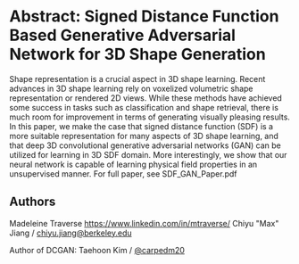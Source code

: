 # Abstract: Signed Distance Function Based Generative Adversarial Network for 3D Shape Generation

 Shape representation is a crucial aspect in 3D shape learning. Recent advances in 3D shape learning rely on voxelized volumetric shape representation or rendered 2D views. While these methods have achieved some success in tasks such as classification and shape retrieval, there is much room for improvement in terms of generating visually pleasing results. In this paper, we make the case that signed distance function (SDF) is a more suitable representation for many aspects of 3D shape learning, and that deep 3D convolutional generative adversarial networks (GAN) can be utilized for learning in 3D SDF domain. More interestingly, we show that our neural network is capable of learning physical field properties in an unsupervised manner. For full paper, see SDF_GAN_Paper.pdf

## Authors
Madeleine Traverse https://www.linkedin.com/in/mtraverse/
Chiyu "Max" Jiang / chiyu.jiang@berkeley.edu

Author of DCGAN: Taehoon Kim / [@carpedm20](http://carpedm20.github.io/)
